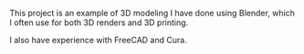 This project is an example of 3D modeling I have done using Blender, which I often use for both 3D renders and 3D printing.

I also have experience with FreeCAD and Cura.
